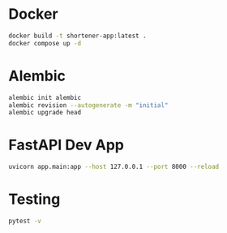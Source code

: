# Docker
```bash
docker build -t shortener-app:latest .
docker compose up -d
```

# Alembic
```bash
alembic init alembic
alembic revision --autogenerate -m "initial"
alembic upgrade head
```

# FastAPI Dev App
```bash
uvicorn app.main:app --host 127.0.0.1 --port 8000 --reload
```

# Testing
```bash
pytest -v
```